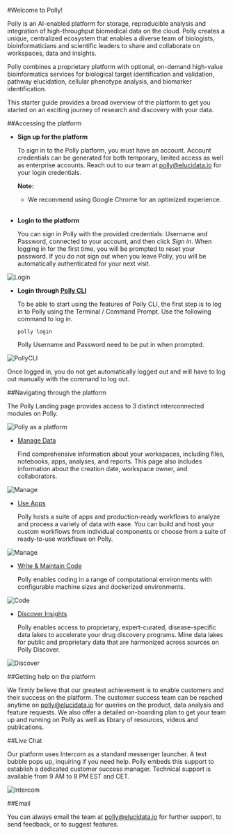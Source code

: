 #Welcome to Polly!

Polly is an AI-enabled platform for storage, reproducible analysis and integration of high-throughput biomedical data on the cloud. Polly creates a unique, centralized ecosystem that enables a diverse team of biologists, bioinformaticians and scientific leaders to share and collaborate on workspaces, data and insights.

Polly combines a proprietary platform with optional, on-demand high-value bioinformatics services for biological target identification and validation, pathway elucidation, cellular phenotype analysis, and biomarker identification.

This starter guide provides a broad overview of the platform to get you started on an exciting journey of research and discovery with your data.

##Accessing the platform

*   **Sign up for the platform**

    To sign in to the Polly platform, you must have an account. Account credentials can be generated for both temporary, limited access as well as enterprise accounts. Reach out to our team at [polly@elucidata.io](mailto:polly@elucidata.io) for your login credentials.

    **Note:**

    *    We recommend using Google Chrome for an optimized experience.
    
    <br/>

*   **Login to the platform**

    You can sign in Polly with the provided credentials: Username and Password, connected to your account, and then click *Sign in*. When logging in for the first time, you will be prompted to reset your password. If you do not sign out when you leave Polly, you will be automatically authenticated for your next visit.

![Login](./img/Home/Login.png)

*   **Login through [Polly CLI](https://docs.elucidata.io/Scaling%20compute/Polly%20CLI.html)**

    To be able to start using the features of Polly CLI, the first step is to log in to Polly using the Terminal / Command Prompt. Use the following command to log in.

    <pre><code>polly login</code></pre>

    Polly Username and Password need to be put in when prompted.

![PollyCLI](./img/Home/PollyCLI.png) <!-- <center>**Figure 5.** Sample metadata mapping file</center> -->

Once logged in, you do not get automatically logged out and will have to log out manually with the command to log out.

##Navigating through the platform

The Polly Landing page provides access to 3 distinct interconnected modules on Polly.

![Polly as a platform](./img/Home/Home.png) <!-- <center>**Figure 5.** Sample metadata mapping file</center> -->

*   [Manage Data](https://docs.elucidata.io/Getting%20Started/Workspaces.html)

    Find comprehensive information about your workspaces, including files, notebooks, apps, analyses, and reports. This page also includes information about the creation date, workspace owner, and collaborators.

![Manage](./img/Home/Workspace.png) <!-- <center>**Figure 5.** Sample metadata mapping file</center> -->

*   [Use Apps](https://docs.elucidata.io/Apps/Introduction.html)

     Polly hosts a suite of apps and production-ready workflows to analyze and process a variety of data with ease. You can build and host your custom workflows from individual components or choose from a suite of ready-to-use workflows on Polly.

![Manage](./img/Home/Apps.png) <!-- <center>**Figure 5.** Sample metadata mapping file</center> -->

*   [Write & Maintain Code](https://docs.elucidata.io/Scaling%20compute/Polly%20Notebooks.html)

    Polly enables coding in a range of computational environments with configurable machine sizes and dockerized environments. 

![Code](./img/Home/code.png) <!-- <center>**Figure 5.** Sample metadata mapping file</center> -->

*   [Discover Insights](https://docs.elucidata.io/Data%20Lake.html)

    Polly enables access to proprietary, expert-curated, disease-specific data lakes to accelerate your drug discovery programs. Mine data lakes for public and proprietary data that are harmonized across sources on  Polly Discover. 

![Discover](./img/Home/Discover1.png) <!-- <center>**Figure 5.** Sample metadata mapping file</center> -->

##Getting help on the platform

We firmly believe that our greatest achievement is to enable customers and their success on the platform. The customer success team can be reached anytime on [polly@elucidata.io](mailto:polly@elucidata.io) for queries on the product, data analysis and feature requests. We also offer a detailed on-boarding plan to get your team up and running on Polly as well as library of resources, videos and publications.

##Live Chat

Our platform uses Intercom as a standard messenger launcher. A text bubble pops up, inquiring if you need help. Polly embeds this support to establish a dedicated customer success manager. Technical support is available from 9 AM to 8 PM EST and CET.

![Intercom](./img/Home/Intercom.png) <!-- <center>**Figure 5.** Sample metadata mapping file</center> -->

##Email

You can always email the team at [polly@elucidata.io](mailto:polly@elucidata.io) for further support, to send feedback, or to suggest features.
